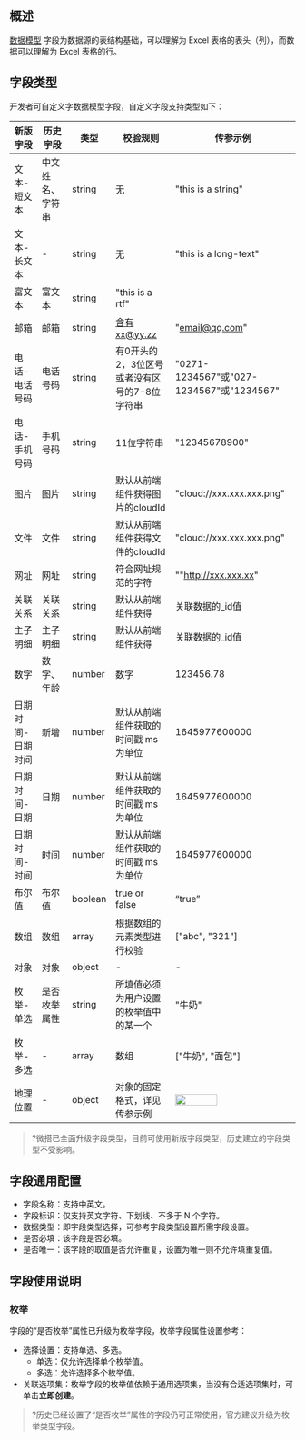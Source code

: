 

## 概述 
[数据模型](https://cloud.tencent.com/document/product/1301/68441) 字段为数据源的表结构基础，可以理解为 Excel 表格的表头（列），而数据可以理解为 Excel 表格的行。


## 字段类型
开发者可自定义字数据模型字段，自定义字段支持类型如下：

|新版字段|历史字段|类型|校验规则|传参示例|
|-------|------|-------|--------|---|
|文本-短文本|中文姓名、字符串|string|无|"this is a string"|
|文本-长文本|-|string|无|"this is a long-text"|
|富文本|富文本|string|"this is a rtf"|
|邮箱|邮箱|string|含有xx@yy.zz|"email@qq.com"|
|电话-电话号码|电话号码|string|有0开头的2，3位区号或者没有区号的7-8位字符串|"0271-1234567"或"027-1234567"或"1234567"|
|电话-手机号码|手机号码|string|11位字符串|"12345678900"|
|图片|图片|string|默认从前端组件获得图片的cloudId	|"cloud://xxx.xxx.xxx.png"|
|文件|文件|string|默认从前端组件获得文件的cloudId	|"cloud://xxx.xxx.xxx.png"|
|网址|网址|string|符合网址规范的字符|""http://xxx.xxx.xx"|
|关联关系|关联关系|string|默认从前端组件获得|	关联数据的_id值|
|主子明细|主子明细|string|默认从前端组件获得|	关联数据的_id值|
|数字|数字、年龄|number|数字	|123456.78|
|日期时间-日期时间|新增|number|默认从前端组件获取的时间戳 ms为单位|1645977600000|
|日期时间-日期|日期|number|默认从前端组件获取的时间戳 ms为单位|1645977600000|
|日期时间-时间|时间|number|默认从前端组件获取的时间戳 ms为单位|1645977600000|
|布尔值|布尔值|boolean|true or false	|“true” 
|数组|数组|array|根据数组的元素类型进行校验|["abc", "321"]|
|对象|对象|object | -|-
|枚举-单选|是否枚举属性|string|所填值必须为用户设置的枚举值中的某一个|"牛奶"|
|枚举-多选|-|array|数组|	["牛奶", "面包"]|
|地理位置|-|object|对象的固定格式，详见传参示例|<img src="https://qcloudimg.tencent-cloud.cn/raw/44dac84f503eafe2b602a4ebb32beb8a.png" width="60%"></img>|

>?微搭已全面升级字段类型，目前可使用新版字段类型，历史建立的字段类型不受影响。



## 字段通用配置
- 字段名称：支持中英文。
- 字段标识：仅支持英文字符、下划线、不多于 N 个字符。
- 数据类型：即字段类型选择，可参考字段类型设置所需字段设置。
- 是否必填：该字段是否必填。
- 是否唯一：该字段的取值是否允许重复，设置为唯一则不允许填重复值。


## 字段使用说明
### 枚举
字段的“是否枚举”属性已升级为枚举字段，枚举字段属性设置参考：
- 选择设置：支持单选、多选。
  - 单选：仅允许选择单个枚举值。
  - 多选：允许选择多个枚举值。
- 关联选项集：枚举字段的枚举值依赖于通用选项集，当没有合适选项集时，可单击**立即创建**。

>?历史已经设置了“是否枚举”属性的字段仍可正常使用，官方建议升级为枚举类型字段。


